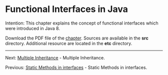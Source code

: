 # Functional Interfaces in Java

Intention: This chapter explains the concept of functional interfaces which were introduced in Java 8.

Download the PDF file of the [chapter](chapter_27.pdf). Sources are available in the <b>src</b> directory. 
Additional resource are located in the <b>etc</b> directory.

<hr>

Next: [Multiple Inheritance](chapter_28.md "Multiple Inheritance") - Multiple Inheritance.

Previous: [Static Methods in interfaces](chapter_26.md "Static Methods in interfaces") -
Static Methods in interfaces.
